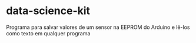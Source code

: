 # data-science-kit
Programa para salvar valores de um sensor na EEPROM do Arduino e lê-los como texto em qualquer programa
